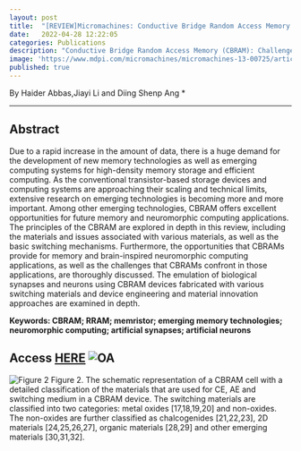 ```yaml
---
layout: post
title:  "[REVIEW]Micromachines: Conductive Bridge Random Access Memory (CBRAM): Challenges and Opportunities for Memory and Neuromorphic Computing Applications"
date:   2022-04-28 12:22:05
categories: Publications
description: "Conductive Bridge Random Access Memory (CBRAM): Challenges and Opportunities for Memory and Neuromorphic Computing Applications"
image: 'https://www.mdpi.com/micromachines/micromachines-13-00725/article_deploy/html/images/micromachines-13-00725-g013.png'
published: true
---
```


By Haider Abbas,Jiayi Li and Diing Shenp Ang *


---


## Abstract

Due to a rapid increase in the amount of data, there is a huge demand for the development of new memory technologies as well as emerging computing systems for high-density memory storage and efficient computing. As the conventional transistor-based storage devices and computing systems are approaching their scaling and technical limits, extensive research on emerging technologies is becoming more and more important. Among other emerging technologies, CBRAM offers excellent opportunities for future memory and neuromorphic computing applications. The principles of the CBRAM are explored in depth in this review, including the materials and issues associated with various materials, as well as the basic switching mechanisms. Furthermore, the opportunities that CBRAMs provide for memory and brain-inspired neuromorphic computing applications, as well as the challenges that CBRAMs confront in those applications, are thoroughly discussed. The emulation of biological synapses and neurons using CBRAM devices fabricated with various switching materials and device engineering and material innovation approaches are examined in depth.

**Keywords: CBRAM; RRAM; memristor; emerging memory technologies; neuromorphic computing; artificial synapses; artificial neurons**

## Access [HERE](https://www.mdpi.com/2072-666X/13/5/725/htm) ![OA](https://www.openaccess.nl/sites/www.openaccess.nl/files/documenten/open-access-logo-png-transparent.png)

![Figure 2](https://www.mdpi.com/micromachines/micromachines-13-00725/article_deploy/html/images/micromachines-13-00725-g002.png)
Figure 2. The schematic representation of a CBRAM cell with a detailed classification of the materials that are used for CE, AE and switching medium in a CBRAM device. The switching materials are classified into two categories: metal oxides [17,18,19,20] and non-oxides. The non-oxides are further classified as chalcogenides [21,22,23], 2D materials [24,25,26,27], organic materials [28,29] and other emerging materials [30,31,32].

